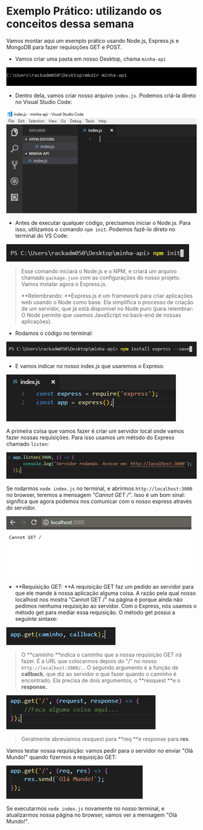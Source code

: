 # Exemplo Prático: utilizando os conceitos dessa semana

Vamos montar aqui um exemplo prático usando Node.js, Express.js e MongoDB para fazer requisições GET e POST.

* Vamos criar uma pasta em nosso Desktop, chama `minha-api`

![](/assets/exemplo-img-1.PNG)

* Dentro dela, vamos criar nosso arquivo `index.js`. Podemos criá-la direto no Visual Studio Code:

![](/assets/exemplo-img-2.PNG)

* Antes de executar qualquer código, precisamos iniciar o Node.js. Para isso, utilizamos o comando `npm init`. Podemos fazê-lo direto no terminal do VS Code:

![](/assets/exemplo-img-3.PNG)

> Esse comando iniciará o Node.js e o NPM, e criará um arquivo chamado `package.json` com as configurações do nosso projeto. Vamos instalar agora o Express.js.
>
> **Relembrando: **Express.js é um framework para criar aplicações web usando o Node como base. Ela simplifica o processo de criação de um servidor, que já está disponível no Node puro \(para relembrar: O Node permite que usemos JavaScript no back-end de nossas aplicações\).

* Rodamos o código no terminal:

![](/assets/exemplo-img-4.PNG)

* E vamos indicar no nosso index.js que usaremos o Express:

![](/assets/exemplo-img-5.PNG)

A primeira coisa que vamos fazer é criar um servidor local onde vamos fazer nossas requisições. Para isso usamos um método do Express chamado `listen`:

![](/assets/exemplo-img-6.PNG)

Se rodarmos `node index.js` no terminal, e abrirmos `http://localhost:3000` no browser, teremos a mensagem _"Cannot GET /"_. Isso é um bom sinal: significa que agora podemos nos comunicar com o nosso express através do servidor.

![](/assets/exemplo-img-7.PNG)



* **Requisição GET: **A requisição GET faz um pedido ao servidor para que ele mande à nossa aplicação alguma coisa. A razão pela qual nosso localhost nos mostra "Cannot GET /" na página é porque ainda não pedimos nenhuma requisição ao servidor. Com o Express, nós usamos o método get para mediar essa requisição. O método get possui a seguinte sintaxe:

![](/assets/exemplo-img-8.PNG)

> O **caminho **indica o caminho que a nossa requisição GET irá fazer. É a URL que colocarmos depois do "/" no nosso `http://localhost:3000/`... O segundo argumento é a função de **callback**, que diz ao servidor o que fazer quando o caminho é encontrado. Ela precisa de dois argumentos, o **resquest **e o **response.**

![](/assets/exemplo-img-9.PNG)

> Geralmente abreviamos resquest para **req **e response para **res**.

Vamos testar nossa requisição: vamos pedir para o servidor no enviar "Olá Mundo!" quando fizermos a requisição GET:

![](/assets/exemplo-img-10.PNG)

Se executarmos `node index.js` novamente no nosso terminal, e atualizarmos nossa página no browser, vamos ver a mensagem "Olá Mundo!".

